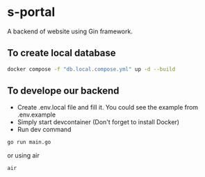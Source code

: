 # s-portal
A backend of website using Gin framework.

## To create local database
```bash
docker compose -f "db.local.compose.yml" up -d --build
```

## To develope our backend
- Create .env.local file and fill it. You could see the example from .env.example
- Simply start devcontainer (Don't forget to install Docker)
- Run dev command
```bash
go run main.go
```
  or using air
```bash
air
```
